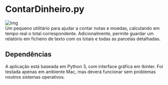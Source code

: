 # ContarDinheiro.py

![img](https://cloud.githubusercontent.com/assets/18650184/24195187/b04ff8ce-0ef0-11e7-8cec-9334a8cdd824.png)  
Um pequeno utilitário para ajudar a contar notas e moedas, calculando em tempo real o total correspondente. Adicionalmente, permite guardar um relatório em ficheiro de texto com os totais e todas as parcelas detalhadas.

## Dependências

A aplicação está baseada em Python 3, com interface gráfica em tkinter. Foi testada apenas em ambiente Mac, mas deverá funcionar sem problemas noutros sistemas operativos.


